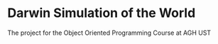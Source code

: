 # Darwin Simulation of the World
 The project for the Object Oriented Programming Course at AGH UST
